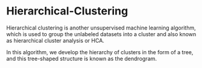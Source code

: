 # Hierarchical-Clustering

Hierarchical clustering is another unsupervised machine learning algorithm, 
which is used to group the unlabeled datasets into a cluster and also known as hierarchical cluster analysis or HCA.

In this algorithm, we develop the hierarchy of clusters in the form of a tree, and this tree-shaped structure is known as the dendrogram.
